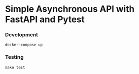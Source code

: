 # Simple Asynchronous API with FastAPI and Pytest

### Development

`docker-compose up`


### Testing

`make test`
